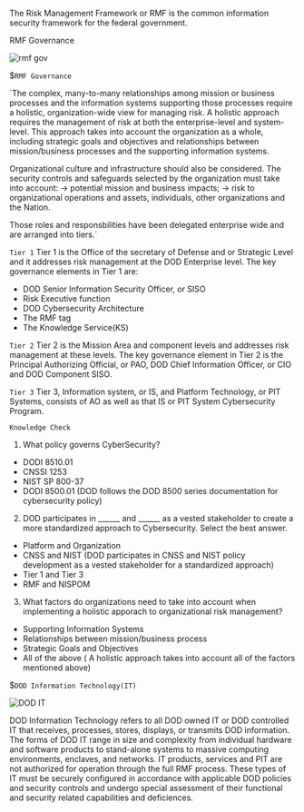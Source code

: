 The Risk Management Framework or RMF is the common information security framework for the federal government. 

RMF Governance 

![rmf gov](https://user-images.githubusercontent.com/93686063/219705504-af316948-4dd6-4836-b606-e6704020bc2a.JPG)

$`RMF Governance`

`The complex, many-to-many relationships among mission or business processes and the information systems supporting those processes require a holistic, organization-wide view for managing risk. A holistic approach requires the management of risk at both the enterprise-level and system-level. This approach takes into account the organization as a whole, including strategic goals and objectives and relationships between mission/business processes and the supporting information systems. 

Organizational culture and infrastructure should also be considered. The security controls and safeguards selected by the organization must take into account: 
-> potential mission and business impacts;
-> risk to organizational operations and assets, individuals, other organizations and the Nation. 

Those roles and responsbilities have been delegated enterprise wide and are arranged into tiers.`

`Tier 1` 
Tier 1 is the Office of the secretary of Defense and or Strategic Level and it addresses risk management at the DOD Enterprise level. The key governance elements in Tier 1 are:
 - DOD Senior Information Security Officer, or SISO 
 - Risk Executive function
 - DOD Cybersecurity Architecture
 - The RMF tag 
 - The Knowledge Service(KS) 

`Tier 2` 
Tier 2 is the Mission Area and component levels and addresses risk management at these levels. The key governance element in Tier 2 is the Principal Authorizing Official, or PAO, DOD Chief Information Officer, or CIO and DOD Component SISO. 

`Tier 3` 
Tier 3, Information system, or IS, and Platform Technology, or PIT Systems, consists of AO as well as that IS or PIT System Cybersecurity Program. 

`Knowledge Check` 
1. What policy governs CyberSecurity? 
  - DODI 8510.01 
  - CNSSI 1253
  - NIST SP 800-37 
  - DODI 8500.01 (DOD follows the DOD 8500 series documentation for cybersecurity policy) 

2. DOD participates in ______ and ______ as a vested stakeholder to create a more standardized approach to Cybersecurity. Select the best answer. 
  - Platform and Organization
  - CNSS and NIST (DOD participates in CNSS and NIST policy development as a vested stakeholder for a standardized approach) 
  - Tier 1 and Tier 3 
  - RMF and NISPOM 
 
 3. What factors do organizations need to take into account when implementing a holistic apporach to organizational risk management? 
   - Supporting Information Systems 
   - Relationships between mission/business process 
   - Strategic Goals and Objectives
   - All of the above ( A holistic approach takes into account all of the factors mentioned above) 
 

 $`DOD Information Technology(IT)` 
 
 ![DOD IT](https://user-images.githubusercontent.com/93686063/219732985-97252184-737e-40c4-99eb-65a41927af8c.JPG)
 
 DOD Information Technology refers to all DOD owned IT or DOD controlled IT that receives, processes, stores, displays, or transmits DOD information. The forms of DOD IT range in size and complexity from individual hardware and software products to stand-alone systems to massive computing environments, enclaves, and networks. IT products, services and PIT are not authorized for operation through the full RMF process. These types of IT must be securely configured in accordance with applicable DOD policies and security controls and undergo special assessment of their functional and security related capabilities and deficiences. 
 
 

  










